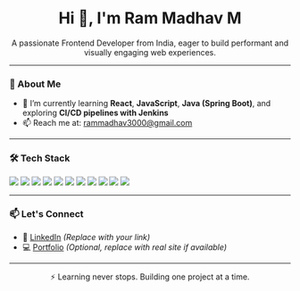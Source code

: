 <h1 align="center">Hi 👋, I'm Ram Madhav M</h1>

<p align="center">
A passionate Frontend Developer from India, eager to build performant and visually engaging web experiences.
</p>

---

### 🚀 About Me

- 🌱 I’m currently learning **React**, **JavaScript**, **Java (Spring Boot)**, and exploring **CI/CD pipelines with Jenkins**
- 📫 Reach me at: [rammadhav3000@gmail.com](mailto:rammadhav3000@gmail.com)

---

### 🛠️ Tech Stack

<p align="left">
  <img src="https://img.shields.io/badge/JavaScript-F7DF1E?style=for-the-badge&logo=javascript&logoColor=black" />
  <img src="https://img.shields.io/badge/React-20232A?style=for-the-badge&logo=react&logoColor=61DAFB" />
  <img src="https://img.shields.io/badge/Java-ED8B00?style=for-the-badge&logo=java&logoColor=white" />
  <img src="https://img.shields.io/badge/Spring_Boot-6DB33F?style=for-the-badge&logo=spring-boot&logoColor=white" />
  <img src="https://img.shields.io/badge/Jenkins-D24939?style=for-the-badge&logo=jenkins&logoColor=white" />
  <img src="https://img.shields.io/badge/Node.js-339933?style=for-the-badge&logo=nodedotjs&logoColor=white" />
  <img src="https://img.shields.io/badge/Express.js-000000?style=for-the-badge&logo=express&logoColor=white" />
  <img src="https://img.shields.io/badge/MongoDB-4EA94B?style=for-the-badge&logo=mongodb&logoColor=white" />
  <img src="https://img.shields.io/badge/MySQL-00758F?style=for-the-badge&logo=mysql&logoColor=white" />
  <img src="https://img.shields.io/badge/Git-F05032?style=for-the-badge&logo=git&logoColor=white" />
  <img src="https://img.shields.io/badge/TensorFlow-FF6F00?style=for-the-badge&logo=tensorflow&logoColor=white" />
</p>

---

### 📫 Let's Connect

- 💼 [LinkedIn](https://www.linkedin.com/in/your-profile) *(Replace with your link)*
- 💻 [Portfolio](https://yourportfolio.com) *(Optional, replace with real site if available)*

---

<p align="center">⚡ Learning never stops. Building one project at a time.</p>
